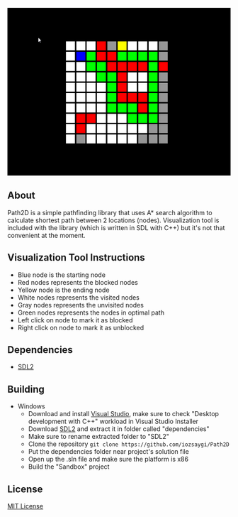 <p align="center">
  <a href="#"><img src="https://github.com/iozsaygi/Path2D/blob/master/media/preview.gif"/></a>
</p>

## About
Path2D is a simple pathfinding library that uses A* search algorithm to calculate shortest path between 2 locations (nodes).
Visualization tool is included with the library (which is written in SDL with C++) but it's not that convenient at the moment.

## Visualization Tool Instructions
* Blue node is the starting node
* Red nodes represents the blocked nodes
* Yellow node is the ending node
* White nodes represents the visited nodes
* Gray nodes represents the unvisited nodes
* Green nodes represents the nodes in optimal path
* Left click on node to mark it as blocked
* Right click on node to mark it as unblocked

## Dependencies
* [SDL2](https://www.libsdl.org/)

## Building
* Windows
  * Download and install [Visual Studio](https://visualstudio.microsoft.com/), make sure to check "Desktop development with C++" workload in Visual Studio Installer
  * Download [SDL2](https://www.libsdl.org/) and extract it in folder called "dependencies"
  * Make sure to rename extracted folder to "SDL2"
  * Clone the repository ```git clone https://github.com/iozsaygi/Path2D```
  * Put the dependencies folder near project's solution file
  * Open up the .sln file and make sure the platform is x86
  * Build the "Sandbox" project

## License
[MIT License](https://github.com/iozsaygi/Path2D/blob/master/LICENSE)
